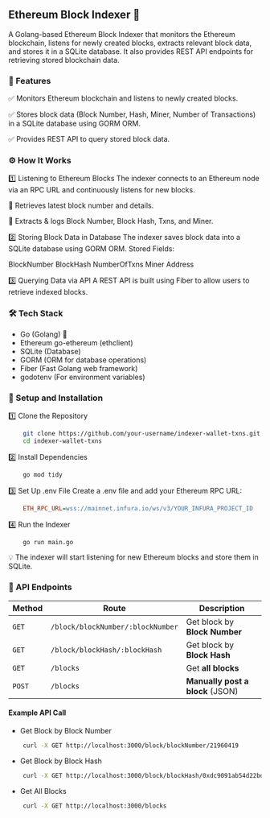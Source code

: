 ## Ethereum Block Indexer 🚀

A Golang-based Ethereum Block Indexer that monitors the Ethereum blockchain, listens for newly created blocks, extracts relevant block data, and stores it in a SQLite database. It also provides REST API endpoints for retrieving stored blockchain data.

### 📌 Features
✅ Monitors Ethereum blockchain and listens to newly created blocks.

✅ Stores block data (Block Number, Hash, Miner, Number of Transactions) in a SQLite database using GORM ORM.

✅ Provides REST API to query stored block data.

### ⚙️ How It Works
1️⃣ Listening to Ethereum Blocks
The indexer connects to an Ethereum node via an RPC URL and continuously listens for new blocks.

🔹 Retrieves latest block number and details.

🔹 Extracts & logs Block Number, Block Hash, Txns, and Miner.

2️⃣ Storing Block Data in Database
The indexer saves block data into a SQLite database using GORM ORM.
Stored Fields:

BlockNumber
BlockHash
NumberOfTxns
Miner Address

3️⃣ Querying Data via API
A REST API is built using Fiber to allow users to retrieve indexed blocks.

### 🛠 Tech Stack
- Go (Golang) 🐹
- Ethereum go-ethereum (ethclient)
- SQLite (Database)
- GORM (ORM for database operations)
- Fiber (Fast Golang web framework)
- godotenv (For environment variables)

### 🚀 Setup and Installation

1️⃣ Clone the Repository
```sh
    git clone https://github.com/your-username/indexer-wallet-txns.git
    cd indexer-wallet-txns
```

2️⃣ Install Dependencies
```sh
    go mod tidy
```

3️⃣ Set Up .env File
Create a .env file and add your Ethereum RPC URL:

```ini
    ETH_RPC_URL=wss://mainnet.infura.io/ws/v3/YOUR_INFURA_PROJECT_ID
```

4️⃣ Run the Indexer
```sh
    go run main.go
```

💡 The indexer will start listening for new Ethereum blocks and store them in SQLite.

### 📡 API Endpoints

| **Method** | **Route**                            | **Description**                  |
|-----------|-------------------------------------|----------------------------------|
| `GET`     | `/block/blockNumber/:blockNumber`  | Get block by **Block Number**    |
| `GET`     | `/block/blockHash/:blockHash`      | Get block by **Block Hash**      |
| `GET`     | `/blocks`                          | Get **all blocks**               |
| `POST`    | `/blocks`                          | **Manually post a block** (JSON) |



#### Example API Call
- Get Block by Block Number
```sh
    curl -X GET http://localhost:3000/block/blockNumber/21960419
```

- Get Block by Block Hash
```sh
    curl -X GET http://localhost:3000/block/blockHash/0xdc9091ab54d22bd60185657e9eb6d943b27d66ce02cb75723880bc6c0d2a31cf
```

- Get All Blocks
```sh
    curl -X GET http://localhost:3000/blocks
```

